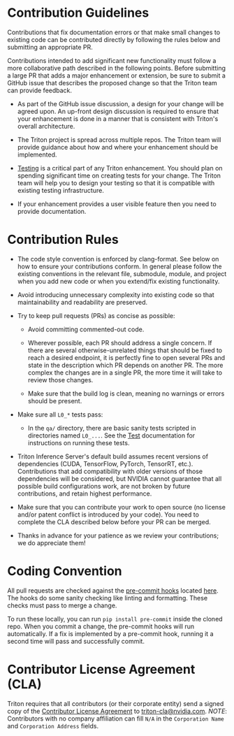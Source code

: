 <!--
# Copyright 2018-2023, NVIDIA CORPORATION & AFFILIATES. All rights reserved.
#
# Redistribution and use in source and binary forms, with or without
# modification, are permitted provided that the following conditions
# are met:
#  * Redistributions of source code must retain the above copyright
#    notice, this list of conditions and the following disclaimer.
#  * Redistributions in binary form must reproduce the above copyright
#    notice, this list of conditions and the following disclaimer in the
#    documentation and/or other materials provided with the distribution.
#  * Neither the name of NVIDIA CORPORATION nor the names of its
#    contributors may be used to endorse or promote products derived
#    from this software without specific prior written permission.
#
# THIS SOFTWARE IS PROVIDED BY THE COPYRIGHT HOLDERS ``AS IS'' AND ANY
# EXPRESS OR IMPLIED WARRANTIES, INCLUDING, BUT NOT LIMITED TO, THE
# IMPLIED WARRANTIES OF MERCHANTABILITY AND FITNESS FOR A PARTICULAR
# PURPOSE ARE DISCLAIMED.  IN NO EVENT SHALL THE COPYRIGHT OWNER OR
# CONTRIBUTORS BE LIABLE FOR ANY DIRECT, INDIRECT, INCIDENTAL, SPECIAL,
# EXEMPLARY, OR CONSEQUENTIAL DAMAGES (INCLUDING, BUT NOT LIMITED TO,
# PROCUREMENT OF SUBSTITUTE GOODS OR SERVICES; LOSS OF USE, DATA, OR
# PROFITS; OR BUSINESS INTERRUPTION) HOWEVER CAUSED AND ON ANY THEORY
# OF LIABILITY, WHETHER IN CONTRACT, STRICT LIABILITY, OR TORT
# (INCLUDING NEGLIGENCE OR OTHERWISE) ARISING IN ANY WAY OUT OF THE USE
# OF THIS SOFTWARE, EVEN IF ADVISED OF THE POSSIBILITY OF SUCH DAMAGE.
-->

# Contribution Guidelines

Contributions that fix documentation errors or that make small changes
to existing code can be contributed directly by following the rules
below and submitting an appropriate PR.

Contributions intended to add significant new functionality must
follow a more collaborative path described in the following
points. Before submitting a large PR that adds a major enhancement or
extension, be sure to submit a GitHub issue that describes the
proposed change so that the Triton team can provide feedback.

- As part of the GitHub issue discussion, a design for your change
  will be agreed upon. An up-front design discussion is required to
  ensure that your enhancement is done in a manner that is consistent
  with Triton's overall architecture.

- The Triton project is spread across multiple repos. The Triton team
  will provide guidance about how and where your enhancement should be
  implemented.

- [Testing](docs/customization_guide/test.md) is a critical part of any Triton
  enhancement. You should plan on spending significant time on
  creating tests for your change. The Triton team will help you to
  design your testing so that it is compatible with existing testing
  infrastructure.

- If your enhancement provides a user visible feature then you need to
  provide documentation.

# Contribution Rules

- The code style convention is enforced by clang-format. See below on
  how to ensure your contributions conform. In general please follow
  the existing conventions in the relevant file, submodule, module,
  and project when you add new code or when you extend/fix existing
  functionality.

- Avoid introducing unnecessary complexity into existing code so that
  maintainability and readability are preserved.

- Try to keep pull requests (PRs) as concise as possible:

  - Avoid committing commented-out code.

  - Wherever possible, each PR should address a single concern. If
    there are several otherwise-unrelated things that should be fixed
    to reach a desired endpoint, it is perfectly fine to open several
    PRs and state in the description which PR depends on another
    PR. The more complex the changes are in a single PR, the more time
    it will take to review those changes.

  - Make sure that the build log is clean, meaning no warnings or
    errors should be present.

- Make sure all `L0_*` tests pass:

  - In the `qa/` directory, there are basic sanity tests scripted in
    directories named `L0_...`.  See the [Test](docs/customization_guide/test.md)
    documentation for instructions on running these tests.

- Triton Inference Server's default build assumes recent versions of
  dependencies (CUDA, TensorFlow, PyTorch, TensorRT,
  etc.). Contributions that add compatibility with older versions of
  those dependencies will be considered, but NVIDIA cannot guarantee
  that all possible build configurations work, are not broken by
  future contributions, and retain highest performance.

- Make sure that you can contribute your work to open source (no
  license and/or patent conflict is introduced by your code). You need
  to complete the CLA described below before your PR can be merged.

- Thanks in advance for your patience as we review your contributions;
  we do appreciate them!

# Coding Convention

All pull requests are checked against the
[pre-commit hooks](https://github.com/pre-commit/pre-commit-hooks)
located [here](../.pre-commit-config.yaml). The hooks do some sanity
checking like linting and formatting. These checks must pass to merge
a change.

To run these locally, you can run `pip install pre-commit`
inside the cloned repo. When you commit a change, the pre-commit
hooks will run automatically. If a fix is implemented by a pre-commit
hook, running it a second time will pass and successfully commit.

# Contributor License Agreement (CLA)

Triton requires that all contributors (or their corporate entity) send
a signed copy of the [Contributor License
Agreement](https://github.com/NVIDIA/triton-inference-server/blob/master/Triton-CCLA-v1.pdf)
to triton-cla@nvidia.com.
*NOTE*: Contributors with no company affiliation can fill `N/A` in the
`Corporation Name` and `Corporation Address` fields.
